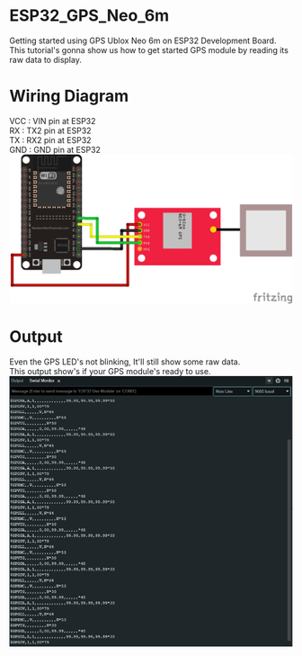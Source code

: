 # ESP32_GPS_Neo_6m
Getting started using GPS Ublox Neo 6m on ESP32 Development Board. <br/>
This tutorial's gonna show us how to get started GPS module by reading its raw data to display.

# Wiring Diagram
VCC : VIN pin at ESP32 <br/>
RX  : TX2 pin at ESP32 <br/>
TX  : RX2 pin at ESP32 <br/>
GND : GND pin at ESP32 <br/>
<img src="./ESP32_GPS_Neo_6m_Wiring.png">

# Output
Even the GPS LED's not blinking, It'll still show some raw data. <br/>
This output show's if your GPS module's ready to use.
<img src="./Serial_Monitor_Output.PNG">
